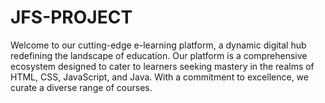 # JFS-PROJECT
 Welcome to our cutting-edge e-learning platform, a dynamic digital hub redefining the landscape of education. Our platform is a comprehensive ecosystem designed to cater to learners seeking mastery in the realms of HTML, CSS, JavaScript, and Java. With a commitment to excellence, we curate a diverse range of courses.
